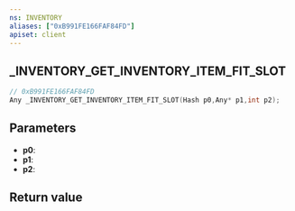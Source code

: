 ```yaml
---
ns: INVENTORY
aliases: ["0xB991FE166FAF84FD"]
apiset: client
---
```

## _INVENTORY_GET_INVENTORY_ITEM_FIT_SLOT

```c
// 0xB991FE166FAF84FD
Any _INVENTORY_GET_INVENTORY_ITEM_FIT_SLOT(Hash p0,Any* p1,int p2);
```


## Parameters
* **p0**:
* **p1**:
* **p2**:

## Return value

